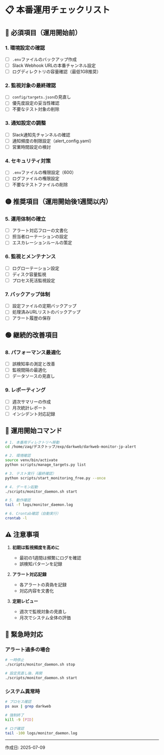 # 📋 本番運用チェックリスト

## 🔴 必須項目（運用開始前）

### 1. 環境設定の確認
- [ ] `.env`ファイルのバックアップ作成
- [ ] Slack Webhook URLの本番チャンネル設定
- [ ] ログディレクトリの容量確認（最低1GB推奨）

### 2. 監視対象の最終確認
- [ ] `config/targets.json`の見直し
- [ ] 優先度設定の妥当性確認
- [ ] 不要なテスト対象の削除

### 3. 通知設定の調整
- [ ] Slack通知先チャンネルの確認
- [ ] 通知頻度の制限設定（alert_config.yaml）
- [ ] 営業時間設定の検討

### 4. セキュリティ対策
- [ ] `.env`ファイルの権限設定（600）
- [ ] ログファイルの権限設定
- [ ] 不要なテストファイルの削除

## 🟡 推奨項目（運用開始後1週間以内）

### 5. 運用体制の確立
- [ ] アラート対応フローの文書化
- [ ] 担当者ローテーションの設定
- [ ] エスカレーションルールの策定

### 6. 監視とメンテナンス
- [ ] ログローテーション設定
- [ ] ディスク容量監視
- [ ] プロセス死活監視設定

### 7. バックアップ体制
- [ ] 設定ファイルの定期バックアップ
- [ ] 処理済みURLリストのバックアップ
- [ ] アラート履歴の保存

## 🟢 継続的改善項目

### 8. パフォーマンス最適化
- [ ] 誤検知率の測定と改善
- [ ] 監視間隔の最適化
- [ ] データソースの見直し

### 9. レポーティング
- [ ] 週次サマリーの作成
- [ ] 月次統計レポート
- [ ] インシデント対応記録

## 📝 運用開始コマンド

```bash
# 1. 本番用ディレクトリへ移動
cd /home/zaq/デスクトップ/exp/darkweb/darkweb-monitor-jp-alert

# 2. 環境確認
source venv/bin/activate
python scripts/manage_targets.py list

# 3. テスト実行（最終確認）
python scripts/start_monitoring_free.py --once

# 4. デーモン起動
./scripts/monitor_daemon.sh start

# 5. 動作確認
tail -f logs/monitor_daemon.log

# 6. Crontab確認（自動実行）
crontab -l
```

## ⚠️ 注意事項

1. **初期は監視頻度を高めに**
   - 最初の1週間は頻繁にログを確認
   - 誤検知パターンを記録

2. **アラート対応記録**
   - 各アラートの真偽を記録
   - 対応内容を文書化

3. **定期レビュー**
   - 週次で監視対象の見直し
   - 月次でシステム全体の評価

## 🚨 緊急時対応

### アラート過多の場合
```bash
# 一時停止
./scripts/monitor_daemon.sh stop

# 設定見直し後、再開
./scripts/monitor_daemon.sh start
```

### システム異常時
```bash
# プロセス確認
ps aux | grep darkweb

# 強制終了
kill -9 [PID]

# ログ確認
tail -100 logs/monitor_daemon.log
```

---
作成日: 2025-07-09
